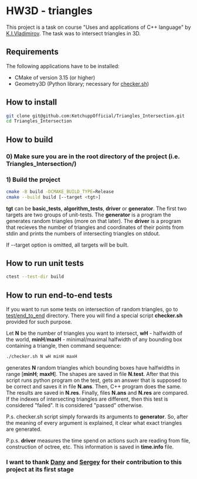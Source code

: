 # HW3D - triangles

This project is a task on course "Uses and applications of C++ language" by [K.I.Vladimirov](https://github.com/tilir). The task was to intersect triangles in 3D.

## Requirements

The following applications have to be installed:
- CMake of version 3.15 (or higher)
- Geometry3D (Python library; necessary for [checker.sh](/test/end_to_end/checker.sh))

## How to install
```bash
git clone git@github.com:KetchuppOfficial/Triangles_Intersection.git
cd Triangles_Intersection
```

## How to build

### 0) Make sure you are in the root directory of the project (i.e. Triangles_Intersection/)

### 1) Build the project
```bash
cmake -B build -DCMAKE_BUILD_TYPE=Release
cmake --build build [--target <tgt>]
```
**tgt** can be **basic_tests**, **algorithm_tests**, **driver** or **generator**. The first two targets
are two groups of unit-tests. The **generator** is a program the generates random triangles (more on that
later). The **driver** is a program that recieves the number of triangles and coordinates of their points
from stdin and prints the numbers of intersecting triangles on stdout.

If --target option is omitted, all targets will be built.

## How to run unit tests
```bash
ctest --test-dir build
```

## How to run end-to-end tests

If you want to run some tests on intersection of random triangles, go to [test/end_to_end](/test/end_to_end/) 
directory. There you will find a special script **checker.sh** provided for such purpose.

Let **N** be the number of triangles you want to intersect, **wH** - halfwidth of the world, **minH**/**maxH** - minimal/maximal halfwidth of any bounding box containing a triangle, then command sequence:
```bash
./checker.sh N wH minH maxH
```
generates **N** random triangles which bounding boxes have halfwidths in range [**minH**; **maxH**]. The shapes are saved in file **N.test**. After that this script
runs python program on the test, gets an answer that is supposed to be correct and saves it in file **N.ans**. Then, C++ program does the same. The results are saved in **N.res**. Finally, files **N.ans** and **N.res** are compared. If the indexes of intersecting triangles are
different, then this test is considered "failed". It is considered "passed" otherwise.

P.s. checker.sh script simply forwards its arguments to **generator**. So, after the meaning of every argument is explained, it clear what exact triangles are generated.

P.p.s. **driver** measures the time spend on actions such are reading from file, construction of octree, etc. This information is saved in **time.info** file.

### I want to thank [Dany](https://github.com/BileyHarryCopter) and [Sergey](https://github.com/LegendaryHog) for their contribution to this project at its first stage
